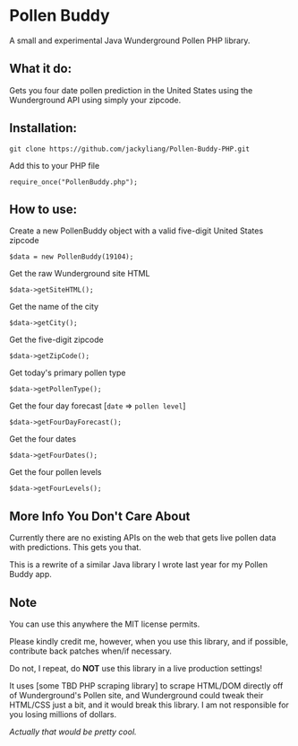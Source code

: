 # Pollen Buddy

A small and experimental Java Wunderground Pollen PHP library.

## What it do:

Gets you four date pollen prediction in the United States using the Wunderground API using simply your zipcode.

## Installation:

`git clone https://github.com/jackyliang/Pollen-Buddy-PHP.git`

Add this to your PHP file

`require_once("PollenBuddy.php");`

## How to use:

Create a new PollenBuddy object with a valid five-digit United States zipcode

`$data = new PollenBuddy(19104);`

Get the raw Wunderground site HTML

`$data->getSiteHTML();`

Get the name of the city

`$data->getCity();`

Get the five-digit zipcode

`$data->getZipCode();`

Get today's primary pollen type

`$data->getPollenType();`

Get the four day forecast [`date` => `pollen level`]

`$data->getFourDayForecast();`

Get the four dates

`$data->getFourDates();`

Get the four pollen levels

`$data->getFourLevels();`

## More Info You Don't Care About

Currently there are no existing APIs on the web that gets live pollen data with predictions. This gets you that.

This is a rewrite of a similar Java library I wrote last year for my Pollen Buddy app. 

## Note

You can use this anywhere the MIT license permits.

Please kindly credit me, however, when you use this library, and if possible, contribute back patches when/if necessary.

Do not, I repeat, do **NOT** use this library in a live production settings!

It uses [some TBD PHP scraping library] to scrape HTML/DOM directly off of Wunderground's Pollen site, and Wunderground could tweak their HTML/CSS just a bit, and it would break this library. I am not responsible for you losing millions of dollars.

*Actually that would be pretty cool.*
